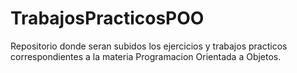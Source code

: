 # TrabajosPracticosPOO
Repositorio donde seran subidos los ejercicios y trabajos practicos correspondientes a la materia Programacion Orientada a Objetos.

